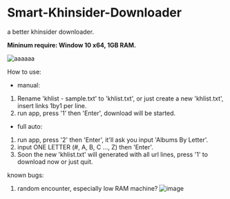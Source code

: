 # Smart-Khinsider-Downloader
a better khinsider downloader.

**Mininum require: Window 10 x64, 1GB RAM.**



![aaaaaa](https://user-images.githubusercontent.com/67857702/123995918-5f158380-da01-11eb-8868-b687643d4730.gif)

How to use:
- manual:
1. Rename 'khlist - sample.txt' to 'khlist.txt', or just create a new 'khlist.txt', insert links 1by1 per line.
2. run app, press '1' then 'Enter', download will be started.

- full auto:
1. run app, press '2' then 'Enter', it'll ask you input 'Albums By Letter'.
2. input ONE LETTER (#, A, B, C ..., Z) then 'Enter'.
3. Soon the new 'khlist.txt' will generated with all url lines, press '1' to download now or just quit.


known bugs:
1. random encounter, especially low RAM machine?
![image](https://user-images.githubusercontent.com/67857702/124161794-69528300-dad0-11eb-8627-222cbe7f8557.png)
